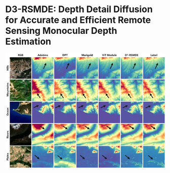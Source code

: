 # D3-RSMDE: Depth Detail Diffusion for Accurate and Efficient Remote Sensing Monocular Depth Estimation



![](src/output1.png)